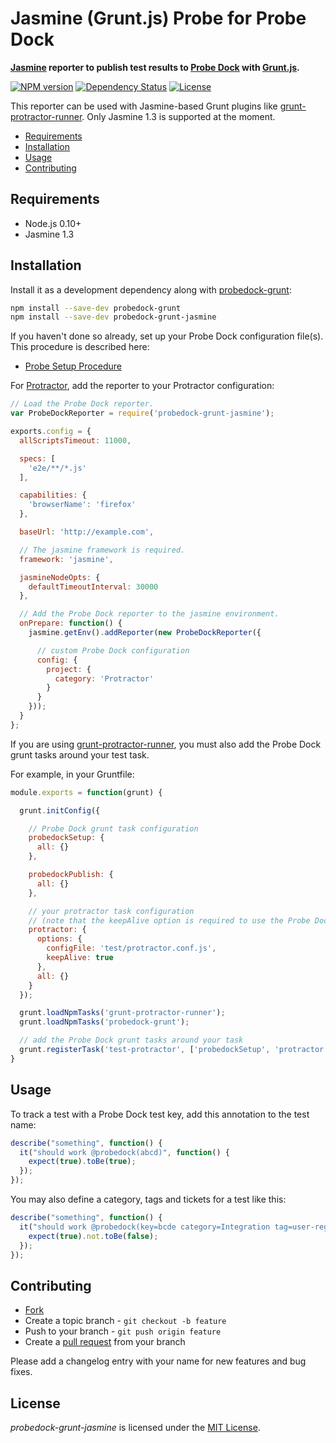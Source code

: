 # Jasmine (Grunt.js) Probe for Probe Dock

**[Jasmine](http://jasmine.github.io) reporter to publish test results to [Probe Dock](https://github.com/probedock/probedock) with [Grunt.js](http://gruntjs.com).**

[![NPM version](https://badge.fury.io/js/probedock-grunt-jasmine.svg)](http://badge.fury.io/js/probedock-grunt-jasmine)
[![Dependency Status](https://gemnasium.com/probedock/probedock-grunt-jasmine.svg)](https://gemnasium.com/probedock/probedock-grunt-jasmine)
[![License](https://img.shields.io/github/license/probedock/probedock-grunt-jasmine.svg)](LICENSE.txt)

This reporter can be used with Jasmine-based Grunt plugins like [grunt-protractor-runner](https://github.com/teerapap/grunt-protractor-runner). Only Jasmine 1.3 is supported at the moment.

* [Requirements](#requirements)
* [Installation](#installation)
* [Usage](#usage)
* [Contributing](#contributing)



<a name="requirements"></a>
## Requirements

* Node.js 0.10+
* Jasmine 1.3



<a name="installation"></a>
## Installation

Install it as a development dependency along with [probedock-grunt](https://github.com/probedock/probedock-grunt):

```bash
npm install --save-dev probedock-grunt
npm install --save-dev probedock-grunt-jasmine
```

If you haven't done so already, set up your Probe Dock configuration file(s).
This procedure is described here:

* [Probe Setup Procedure](https://github.com/probedock/probedock-probes#setup)



For [Protractor](http://angular.github.io/protractor/), add the reporter to your Protractor configuration:

```js
// Load the Probe Dock reporter.
var ProbeDockReporter = require('probedock-grunt-jasmine');

exports.config = {
  allScriptsTimeout: 11000,

  specs: [
    'e2e/**/*.js'
  ],

  capabilities: {
    'browserName': 'firefox'
  },

  baseUrl: 'http://example.com',

  // The jasmine framework is required.
  framework: 'jasmine',

  jasmineNodeOpts: {
    defaultTimeoutInterval: 30000
  },

  // Add the Probe Dock reporter to the jasmine environment.
  onPrepare: function() {
    jasmine.getEnv().addReporter(new ProbeDockReporter({

      // custom Probe Dock configuration
      config: {
        project: {
          category: 'Protractor'
        }
      }
    }));
  }
};
```



If you are using [grunt-protractor-runner](https://github.com/teerapap/grunt-protractor-runner),
you must also add the Probe Dock grunt tasks around your test task.

For example, in your Gruntfile:

```js
module.exports = function(grunt) {

  grunt.initConfig({

    // Probe Dock grunt task configuration
    probedockSetup: {
      all: {}
    },

    probedockPublish: {
      all: {}
    },

    // your protractor task configuration
    // (note that the keepAlive option is required to use the Probe Dock tasks)
    protractor: {
      options: {
        configFile: 'test/protractor.conf.js',
        keepAlive: true
      },
      all: {}
    }
  });

  grunt.loadNpmTasks('grunt-protractor-runner');
  grunt.loadNpmTasks('probedock-grunt');

  // add the Probe Dock grunt tasks around your task
  grunt.registerTask('test-protractor', ['probedockSetup', 'protractor', 'probedockPublish']);
}
```



<a name="usage"><a/>
## Usage

To track a test with a Probe Dock test key, add this annotation to the test name:

```js
describe("something", function() {
  it("should work @probedock(abcd)", function() {
    expect(true).toBe(true);
  });
});
```

You may also define a category, tags and tickets for a test like this:

```js
describe("something", function() {
  it("should work @probedock(key=bcde category=Integration tag=user-registration tag=validation ticket=JIRA-1000 ticket=JIRA-1012)", function() {
    expect(true).not.toBe(false);
  });
});
```



<a name="contributing"></a>
## Contributing

* [Fork](https://help.github.com/articles/fork-a-repo)
* Create a topic branch - `git checkout -b feature`
* Push to your branch - `git push origin feature`
* Create a [pull request](http://help.github.com/pull-requests/) from your branch

Please add a changelog entry with your name for new features and bug fixes.



## License

*probedock-grunt-jasmine* is licensed under the [MIT License](http://opensource.org/licenses/MIT).
